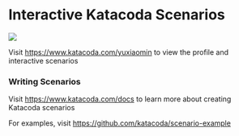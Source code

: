 # Interactive Katacoda Scenarios

[![](http://shields.katacoda.com/katacoda/yuxiaomin/count.svg)](https://www.katacoda.com/yuxiaomin "Get your profile on Katacoda.com")

Visit https://www.katacoda.com/yuxiaomin to view the profile and interactive scenarios

### Writing Scenarios
Visit https://www.katacoda.com/docs to learn more about creating Katacoda scenarios

For examples, visit https://github.com/katacoda/scenario-example
